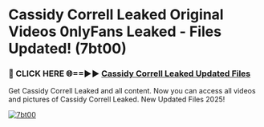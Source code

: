 # Cassidy Correll Leaked Original Videos 0nlyFans Leaked - Files Updated! (7bt00)

<h3>🔴 CLICK HERE 🌐==►► <a href="https://tinyurl.com/3hn5wdd3" rel="nofollow">Cassidy Correll Leaked Updated Files</a></h3>

Get Cassidy Correll Leaked and all content. Now you can access all videos and pictures of Cassidy Correll Leaked. New Updated Files 2025!

[![7bt00](https://i.imgur.com/4HnBqBT.gif)](https://tinyurl.com/3hn5wdd3)
